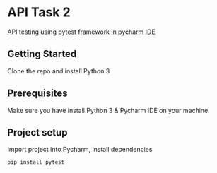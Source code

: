 # API Task 2
API testing using pytest framework in pycharm IDE

## Getting Started
Clone the repo and install Python 3

## Prerequisites
Make sure you have install Python 3 & Pycharm IDE on your machine.

## Project setup
Import project into Pycharm, install dependencies

```python
pip install pytest
```
